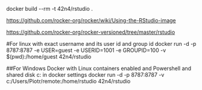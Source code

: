 docker build --rm -t 42n4/rstudio .

https://github.com/rocker-org/rocker/wiki/Using-the-RStudio-image

https://github.com/rocker-org/rocker-versioned/tree/master/rstudio

#For linux with exact username and its user id and group id
docker run -d -p 8787:8787 -e USER=guest -e USERID=1001 -e GROUPID=100 -v $(pwd):/home/guest 42n4/rstudio

##For Windows Docker with Linux containers enabled and Powershell and shared disk c: in docker settings
docker run -d -p 8787:8787 -v c:/Users/Piotr/remote:/home/rstudio 42n4/rstudio
